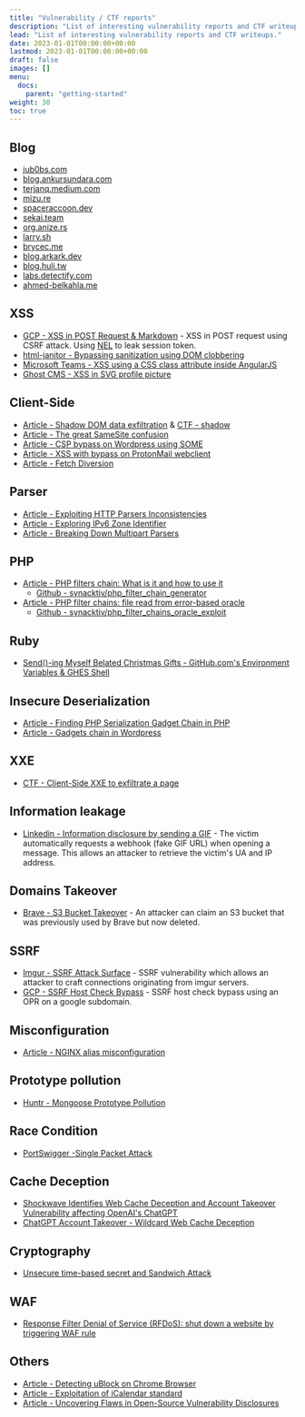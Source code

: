 ```yaml
---
title: "Vulnerability / CTF reports"
description: "List of interesting vulnerability reports and CTF writeups."
lead: "List of interesting vulnerability reports and CTF writeups."
date: 2023-01-01T00:00:00+00:00
lastmod: 2023-01-01T00:00:00+00:00
draft: false
images: []
menu:
  docs:
    parent: "getting-started"
weight: 30
toc: true
---
```


## Blog

- [jub0bs.com](https://jub0bs.com/posts/)
- [blog.ankursundara.com](https://blog.ankursundara.com/)
- [terjanq.medium.com](https://terjanq.medium.com/)
- [mizu.re](https://mizu.re/)
- [spaceraccoon.dev](https://spaceraccoon.dev/)
- [sekai.team](https://sekai.team/tags/web/)
- [org.anize.rs](https://org.anize.rs/writeups/)
- [larry.sh](https://larry.sh/)
- [brycec.me](https://brycec.me/blog)
- [blog.arkark.dev](https://blog.arkark.dev/)
- [blog.huli.tw](https://blog.huli.tw/en/categories/)
- [labs.detectify.com](https://labs.detectify.com/tag/frans-rosen/)
- [ahmed-belkahla.me](https://ahmed-belkahla.me/#posts)

## XSS

- [GCP - XSS in POST Request & Markdown](https://obmiblog.blogspot.com/2022/12/gcp-2022-few-bugs-in-google-cloud-shell.html) - XSS in POST request using CSRF attack. Using [NEL](https://web.dev/network-error-logging/) to leak session token.
- [html-janitor - Bypassing sanitization using DOM clobbering](https://hackerone.com/reports/308158)
- [Microsoft Teams - XSS using a CSS class attribute inside AngularJS](https://speakerdeck.com/masatokinugawa/how-i-hacked-microsoft-teams-and-got-150000-dollars-in-pwn2own)
- [Ghost CMS - XSS in SVG profile picture](https://rhinosecuritylabs.com/research/cve-2024-23724-ghost-cms-stored-xss/)

## Client-Side

- [Article - Shadow DOM data exfiltration](https://blog.ankursundara.com/shadow-dom/) & [CTF - shadow](https://github.com/Super-Guesser/ctf/blob/master/2022/dicectf/shadow.md)
- [Article - The great SameSite confusion](https://jub0bs.com/posts/2021-01-29-great-samesite-confusion/)
- [Article - CSP bypass on Wordpress using SOME](https://octagon.net/blog/2022/05/29/bypass-csp-using-wordpress-by-abusing-same-origin-method-execution/)
- [Article - XSS with bypass on ProtonMail webclient](https://www.sonarsource.com/blog/code-vulnerabilities-leak-emails-in-proton-mail/)
- [Article - Fetch Diversion](https://acut3.net/posts/2023-01-03-fetch-diversion/)

## Parser

- [Article - Exploiting HTTP Parsers Inconsistencies](https://rafa.hashnode.dev/exploiting-http-parsers-inconsistencies)
- [Article - Exploring IPv6 Zone Identifier](https://blog.slonser.info/posts/ipv6-zones/)
- [Article - Breaking Down Multipart Parsers](https://blog.sicuranext.com/breaking-down-multipart-parsers-validation-bypass/)

## PHP

- [Article - PHP filters chain: What is it and how to use it](https://www.synacktiv.com/en/publications/php-filters-chain-what-is-it-and-how-to-use-it.html)
  - [Github - synacktiv/php_filter_chain_generator](https://github.com/synacktiv/php_filter_chain_generator)
- [Article - PHP filter chains: file read from error-based oracle](https://www.synacktiv.com/publications/php-filter-chains-file-read-from-error-based-oracle)
  - [Github - synacktiv/php_filter_chains_oracle_exploit](https://github.com/synacktiv/php_filter_chains_oracle_exploit)

## Ruby

- [Send()-ing Myself Belated Christmas Gifts - GitHub.com's Environment Variables & GHES Shell](https://starlabs.sg/blog/2024/04-sending-myself-github-com-environment-variables-and-ghes-shell/)

## Insecure Deserialization

- [Article - Finding PHP Serialization Gadget Chain in PHP](https://www.xanhacks.xyz/p/php-gadget-chain/)
- [Article - Gadgets chain in Wordpress](https://fenrisk.com/publications/blogpost/2023/11/22/gadgets-chain-in-wordpress/)

## XXE

- [CTF - Client-Side XXE to exfiltrate a page](https://github.com/dicegang/dicectf-2023-challenges/tree/main/web/impossible-xss)

## Information leakage

- [Linkedin - Information disclosure by sending a GIF](https://hackerone.com/reports/1801427) - The victim automatically requests a webhook (fake GIF URL) when opening a message. This allows an attacker to retrieve the victim's UA and IP address.

## Domains Takeover

- [Brave - S3 Bucket Takeover](https://hackerone.com/reports/1835133) - An attacker can claim an S3 bucket that was previously used by Brave but now deleted.

## SSRF

- [Imgur - SSRF Attack Surface](https://hackerone.com/reports/115748) - SSRF vulnerability which allows an attacker to craft connections originating from imgur servers.
- [GCP - SSRF Host Check Bypass](https://blog.geekycat.in/client-side-ssrf-to-google-cloud-project-takeover/) - SSRF host check bypass using an OPR on a google subdomain.

## Misconfiguration

- [Article - NGINX alias misconfiguration](https://labs.hakaioffsec.com/nginx-alias-traversal/)

## Prototype pollution

- [Huntr - Mongoose Prototype Pollution](https://huntr.dev/bounties/1eef5a72-f6ab-4f61-b31d-fc66f5b4b467/)

## Race Condition

- [PortSwigger -Single Packet Attack](https://portswigger.net/research/the-single-packet-attack-making-remote-race-conditions-local)

## Cache Deception

- [Shockwave Identifies Web Cache Deception and Account Takeover Vulnerability affecting OpenAI's ChatGPT](https://www.shockwave.cloud/blog/shockwave-works-with-openai-to-fix-critical-chatgpt-vulnerability)
- [ChatGPT Account Takeover - Wildcard Web Cache Deception](https://nokline.github.io/bugbounty/2024/02/04/ChatGPT-ATO.html)

## Cryptography

- [Unsecure time-based secret and Sandwich Attack](https://www.aeth.cc/public/Article-Reset-Tolkien/secret-time-based-article-en.html)

## WAF

- [Response Filter Denial of Service (RFDoS): shut down a website by triggering WAF rule](https://blog.sicuranext.com/response-filter-denial-of-service-a-new-way-to-shutdown-a-website/)

## Others

- [Article - Detecting uBlock on Chrome Browser](https://blog.ankursundara.com/checking-enumerating-a-users-browser-extensions/)
- [Article - Exploitation of iCalendar standard](https://spaceraccoon.dev/exploiting-icalendar-properties-enterprise-applications/)
- [Article - Uncovering Flaws in Open-Source Vulnerability Disclosures](https://blog.aquasec.com/50-shades-of-vulnerabilities-uncovering-flaws-in-open-source-vulnerability-disclosures)
